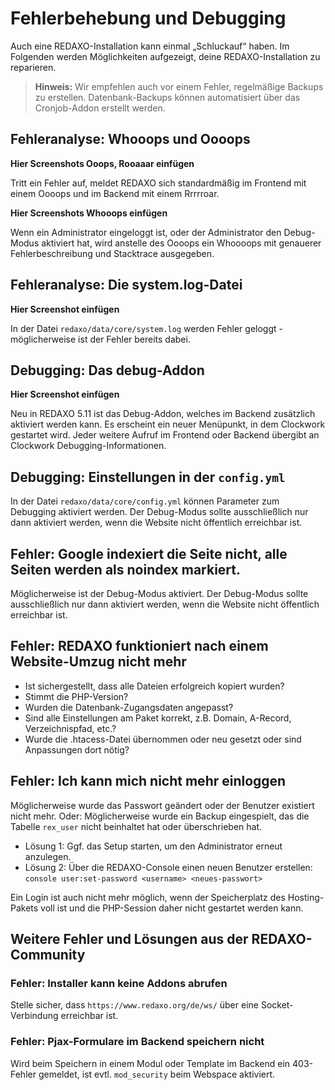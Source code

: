 # Fehlerbehebung und Debugging

Auch eine REDAXO-Installation kann einmal „Schluckauf“ haben. Im Folgenden werden Möglichkeiten aufgezeigt, deine REDAXO-Installation zu reparieren.

> **Hinweis:** Wir empfehlen auch vor einem Fehler, regelmäßige Backups zu erstellen. Datenbank-Backups können automatisiert über das Cronjob-Addon erstellt werden.

## Fehleranalyse: Whooops und Oooops

**Hier Screenshots Ooops, Rooaaar einfügen**

Tritt ein Fehler auf, meldet REDAXO sich standardmäßig im Frontend mit einem Oooops und im Backend mit einem Rrrrroar.

**Hier Screenshots Whooops einfügen**

Wenn ein Administrator eingeloggt ist, oder der Administrator den  Debug-Modus aktiviert hat, wird anstelle des Oooops ein Whoooops mit genauerer Fehlerbeschreibung und Stacktrace ausgegeben.

## Fehleranalyse: Die system.log-Datei

**Hier Screenshot einfügen**

In der Datei `redaxo/data/core/system.log` werden Fehler geloggt - möglicherweise ist der Fehler bereits dabei.

## Debugging: Das debug-Addon

**Hier Screenshot einfügen**

Neu in REDAXO 5.11 ist das Debug-Addon, welches im Backend zusätzlich aktiviert werden kann. Es erscheint ein neuer Menüpunkt, in dem Clockwork gestartet wird. Jeder weitere Aufruf im Frontend oder Backend übergibt an Clockwork Debugging-Informationen.


## Debugging: Einstellungen in der `config.yml`

In der Datei `redaxo/data/core/config.yml` können Parameter zum Debugging aktiviert werden. Der Debug-Modus sollte ausschließlich nur dann aktiviert werden, wenn die Website nicht öffentlich erreichbar ist.

## Fehler: Google indexiert die Seite nicht, alle Seiten werden als noindex markiert.

Möglicherweise ist der Debug-Modus aktiviert. Der Debug-Modus sollte ausschließlich nur dann aktiviert werden, wenn die Website nicht öffentlich erreichbar ist.

## Fehler: REDAXO funktioniert nach einem Website-Umzug nicht mehr

* Ist sichergestellt, dass alle Dateien erfolgreich kopiert wurden?
* Stimmt die PHP-Version?
* Wurden die Datenbank-Zugangsdaten angepasst?
* Sind alle Einstellungen am Paket korrekt, z.B. Domain, A-Record, Verzeichnispfad, etc.?
* Wurde die .htacess-Datei übernommen oder neu gesetzt oder sind Anpassungen dort nötig?

## Fehler: Ich kann mich nicht mehr einloggen

Möglicherweise wurde das Passwort geändert oder der Benutzer existiert nicht mehr. Oder: Möglicherweise wurde ein Backup eingespielt, das die Tabelle `rex_user` nicht beinhaltet hat oder überschrieben hat. 

* Lösung 1: Ggf. das Setup starten, um den Administrator erneut anzulegen.
* Lösung 2: Über die REDAXO-Console einen neuen Benutzer erstellen: `console user:set-password <username> <neues-passwort>`

Ein Login ist auch nicht mehr möglich, wenn der Speicherplatz des Hosting-Pakets voll ist und die PHP-Session daher nicht gestartet werden kann.

## Weitere Fehler und Lösungen aus der REDAXO-Community

### Fehler: Installer kann keine Addons abrufen

Stelle sicher, dass `https://www.redaxo.org/de/ws/` über eine Socket-Verbindung erreichbar ist.

### Fehler: Pjax-Formulare im Backend speichern nicht

Wird beim Speichern in einem Modul oder Template im Backend ein 403-Fehler gemeldet, ist evtl. `mod_security` beim Webspace aktiviert.
